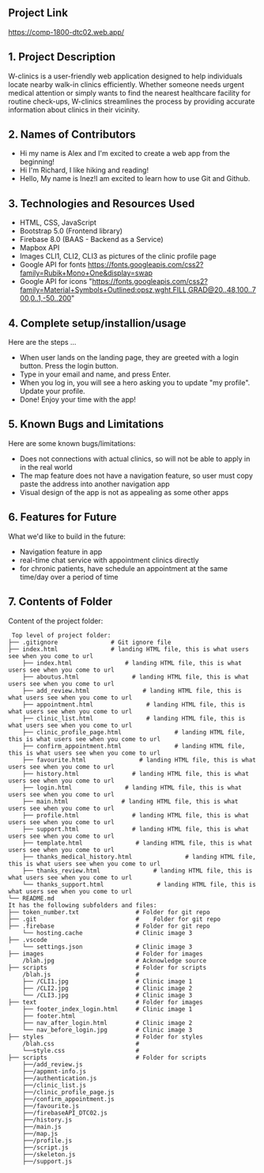 ## Project Link
https://comp-1800-dtc02.web.app/

## 1. Project Description
W-clinics is a user-friendly web application designed to help individuals locate nearby walk-in clinics efficiently. Whether someone needs urgent medical attention or simply wants to find the nearest healthcare facility for routine check-ups, W-clinics streamlines the process by providing accurate information about clinics in their vicinity. 

## 2. Names of Contributors
* Hi my name is Alex and I'm excited to create a web app from the beginning!
* Hi I'm Richard, I like hiking and reading!
* Hello, My name is Inez!I am excited to learn how to use Git and Github.

## 3. Technologies and Resources Used
* HTML, CSS, JavaScript
* Bootstrap 5.0 (Frontend library)
* Firebase 8.0 (BAAS - Backend as a Service)
* Mapbox API
* Images CLI1, CLI2, CLI3 as pictures of the clinic profile page
* Google API for fonts https://fonts.googleapis.com/css2?family=Rubik+Mono+One&display=swap
* Google API for icons "https://fonts.googleapis.com/css2?family=Material+Symbols+Outlined:opsz,wght,FILL,GRAD@20..48,100..700,0..1,-50..200"

## 4. Complete setup/installion/usage
Here are the steps ...
* When user lands on the landing page, they are greeted with a login button. Press the login button.
* Type in your email and name, and press Enter.
* When you log in, you will see a hero asking you to update "my profile". Update your profile.
* Done! Enjoy your time with the app!

## 5. Known Bugs and Limitations
Here are some known bugs/limitations:
* Does not connections with actual clinics, so will not be able to apply in in the real world
* The map feature does not have a navigation feature, so user must copy paste the address into another navigation app
* Visual design of the app is not as appealing as some other apps

## 6. Features for Future
What we'd like to build in the future:
* Navigation feature in app
* real-time chat service with appointment clinics directly
* for chronic patients, have schedule an appointment at the same time/day over a period of time
	
## 7. Contents of Folder
Content of the project folder:

```
 Top level of project folder: 
├── .gitignore               # Git ignore file
├── index.html               # landing HTML file, this is what users see when you come to url
    ├── index.html               # landing HTML file, this is what users see when you come to url
    ├── aboutus.html               # landing HTML file, this is what users see when you come to url
    ├── add_review.html               # landing HTML file, this is what users see when you come to url
    ├── appointment.html               # landing HTML file, this is what users see when you come to url
    ├── clinic_list.html               # landing HTML file, this is what users see when you come to url
    ├── clinic_profile_page.html               # landing HTML file, this is what users see when you come to url
    ├── confirm_appointment.html               # landing HTML file, this is what users see when you come to url
    ├── favourite.html               # landing HTML file, this is what users see when you come to url
    ├── history.html               # landing HTML file, this is what users see when you come to url
    ├── login.html               # landing HTML file, this is what users see when you come to url
    ├── main.html               # landing HTML file, this is what users see when you come to url
    ├── profile.html               # landing HTML file, this is what users see when you come to url
    ├── support.html               # landing HTML file, this is what users see when you come to url
    ├── template.html               # landing HTML file, this is what users see when you come to url
    ├── thanks_medical_history.html               # landing HTML file, this is what users see when you come to url
    ├── thanks_review.html               # landing HTML file, this is what users see when you come to url
    └── thanks_support.html               # landing HTML file, this is what users see when you come to url
└── README.md
It has the following subfolders and files:
├── token_number.txt                # Folder for git repo
├── .git                            #    Folder for git repo
├── .firebase                       # Folder for git repo
    └── hosting.cache               # Clinic image 3
├── .vscode              
    └── settings.json               # Clinic image 3
├── images                          # Folder for images
    /blah.jpg                       # Acknowledge source
├── scripts                         # Folder for scripts
    /blah.js                        # 
    ├── /CLI1.jpg                   # Clinic image 1
    ├── /CLI2.jpg                   # Clinic image 2
    └── /CLI3.jpg                   # Clinic image 3
├── text                            # Folder for images
    ├── footer_index_login.html     # Clinic image 1
    ├── footer.html  
    ├── nav_after_login.html        # Clinic image 2
    └── nav_before_login.jpg        # Clinic image 3
├── styles                          # Folder for styles
    /blah.css                       # 
    └──style.css                    # 
├── scripts                         # Folder for scripts
    ├──/add_review.js            
    ├──/appmnt-info.js                
    ├──/authentication.js                  
    ├──/clinic_list.js                 
    ├──/clinic_profile_page.js                 
    ├──/confirm_appointment.js                 
    ├──/favourite.js                 
    ├──/firebaseAPI_DTC02.js                 
    ├──/history.js                 
    ├──/main.js                 
    ├──/map.js 
    ├──/profile.js 
    ├──/script.js 
    ├──/skeleton.js 
    ├──/support.js 


```


